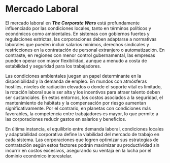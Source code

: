 # Mercado Laboral

El mercado laboral en _**The Corporate Wars**_ está profundamente influenciado por las condiciones locales, tanto en términos políticos y económicos como ambientales. En sistemas con gobiernos fuertes y regulaciones estrictas, las corporaciones deben adaptarse a normativas laborales que pueden incluir salarios mínimos, derechos sindicales y restricciones en la contratación de personal extranjero o automatización. En contraste, en regiones con menor control gubernamental, las empresas pueden operar con mayor flexibilidad, aunque a menudo a costa de estabilidad y seguridad para los trabajadores.

Las condiciones ambientales juegan un papel determinante en la disponibilidad y la demanda de empleo. En mundos con atmósferas hostiles, niveles de radiación elevados o donde el soporte vital es limitado, la rotación laboral suele ser alta y los incentivos para atraer talento deben ser sustanciales. En estos entornos, los costos asociados a la seguridad, el mantenimiento de hábitats y la compensación por riesgo aumentan significativamente. Por el contrario, en planetas con condiciones más favorables, la competencia entre trabajadores es mayor, lo que permite a las corporaciones reducir gastos en salarios y beneficios.

En última instancia, el equilibrio entre demanda laboral, condiciones locales y adaptabilidad corporativa define la viabilidad del mercado de trabajo en cada sistema. Las corporaciones que logren optimizar sus estrategias de contratación según estos factores podrán maximizar su productividad sin incurrir en costos excesivos, asegurando su ventaja en la lucha por el dominio económico interestelar.

